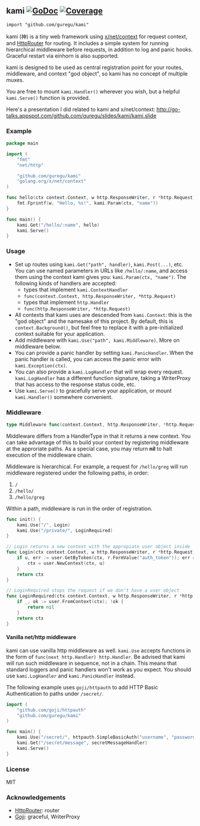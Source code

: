 ## kami [![GoDoc](https://godoc.org/github.com/guregu/kami?status.svg)](https://godoc.org/github.com/guregu/kami) [![Coverage](http://gocover.io/_badge/github.com/guregu/kami?0)](http://gocover.io/github.com/guregu/kami)
`import "github.com/guregu/kami"`

kami (神) is a tiny web framework using [x/net/context](https://blog.golang.org/context) for request context, and [HttpRouter](https://github.com/julienschmidt/httprouter) for routing. It includes a simple system for running hierarchical middleware before requests, in addition to log and panic hooks. Graceful restart via einhorn is also supported.

kami is designed to be used as central registration point for your routes, middleware, and context "god object", so kami has no concept of multiple muxes. 

You are free to mount `kami.Handler()` wherever you wish, but a helpful `kami.Serve()` function is provided.

Here's a presentation I did related to kami and x/net/context: http://go-talks.appspot.com/github.com/guregu/slides/kami/kami.slide

### Example

```go
package main

import (
	"fmt"
	"net/http"

	"github.com/guregu/kami"
	"golang.org/x/net/context"
)

func hello(ctx context.Context, w http.ResponseWriter, r *http.Request) {
	fmt.Fprintf(w, "Hello, %s!", kami.Param(ctx, "name"))
}

func main() {
	kami.Get("/hello/:name", hello)
	kami.Serve()
}
```

### Usage

* Set up routes using `kami.Get("path", handler)`, `kami.Post(...)`, etc. You can use named parameters in URLs like `/hello/:name`, and access them using the context kami gives you: `kami.Param(ctx, "name")`. The following kinds of handlers are accepted:
  * types that implement `kami.ContextHandler`
  * `func(context.Context, http.ResponseWriter, *http.Request)`
  * types that implement `http.Handler`
  * `func(http.ResponseWriter, *http.Request)`
* All contexts that kami uses are descended from `kami.Context`: this is the "god object" and the namesake of this project. By default, this is `context.Background()`, but feel free to replace it with a pre-initialized context suitable for your application.
* Add middleware with `kami.Use("path", kami.Middleware)`. More on middleware below.
* You can provide a panic handler by setting `kami.PanicHandler`. When the panic handler is called, you can access the panic error with `kami.Exception(ctx)`. 
* You can also provide a `kami.LogHandler` that will wrap every request. `kami.LogHandler` has a different function signature, taking a WriterProxy that has access to the response status code, etc.
* Use `kami.Serve()` to gracefully serve your application, or mount `kami.Handler()` somewhere convenient. 

### Middleware
```go
type Middleware func(context.Context, http.ResponseWriter, *http.Request) context.Context
```
Middleware differs from a HandlerType in that it returns a new context. You can take advantage of this to build your context by registering middleware at the approriate paths. As a special case, you may return **nil** to halt execution of the middleware chain.

Middleware is hierarchical. For example, a request for `/hello/greg` will run middleware registered under the following paths, in order:

1. `/`
2. `/hello/`
3. `/hello/greg`

Within a path, middleware is run in the order of registration.

```go
func init() {
	kami.Use("/", Login)
	kami.Use("/private/", LoginRequired)
}

// Login returns a new context with the appropiate user object inside
func Login(ctx context.Context, w http.ResponseWriter, r *http.Request) context.Context {
	if u, err := user.GetByToken(ctx, r.FormValue("auth_token")); err == nil {
		ctx = user.NewContext(ctx, u)
	}
	return ctx
}

// LoginRequired stops the request if we don't have a user object
func LoginRequired(ctx context.Context, w http.ResponseWriter, r *http.Request) context.Context {
	if _, ok := user.FromContext(ctx); !ok {
		return nil
	}
	return ctx
}	
```

#### Vanilla net/http middleware

kami can use vanilla http middleware as well. `kami.Use` accepts functions in the form of `func(next http.Handler) http.Handler`. Be advised that kami will run such middleware in sequence, not in a chain. This means that standard loggers and panic handlers won't work as you expect. You should use `kami.LogHandler` and `kami.PanicHandler` instead.

The following example uses `goji/httpauth` to add HTTP Basic Authentication to paths under `/secret/`.

```go
import (
	"github.com/goji/httpauth"
	"github.com/guregu/kami"
)

func main() {
	kami.Use("/secret/", httpauth.SimpleBasicAuth("username", "password"))
	kami.Get("/secret/message", secretMessageHandler)
	kami.Serve()
}
```

### License

MIT

### Acknowledgements

* [HttpRouter](https://github.com/julienschmidt/httprouter): router
* [Goji](https://github.com/zenazn/goji): graceful, WriterProxy